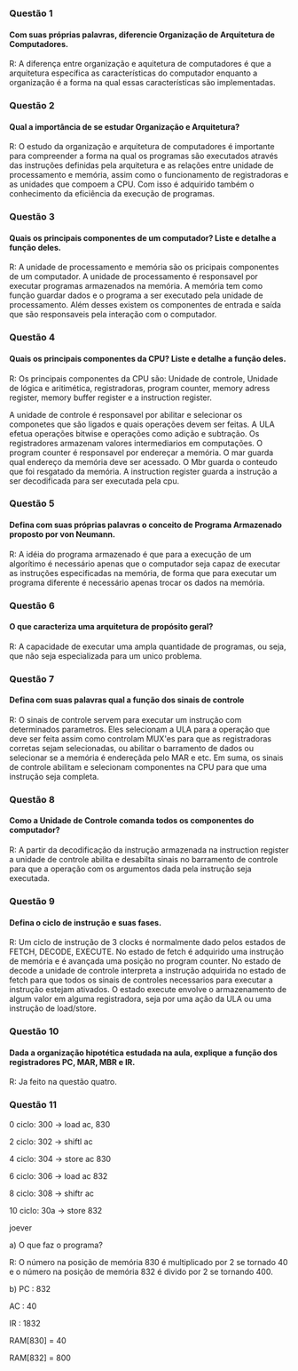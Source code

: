 ### Questão 1

#### Com suas próprias palavras, diferencie Organização de Arquitetura de Computadores.

R: A diferença entre organização e aquitetura de computadores é que a arquitetura específica as características do computador enquanto a organização é a forma na qual essas características são implementadas.

### Questão 2

#### Qual a importância de se estudar Organização e Arquitetura?

R: O estudo da organização e arquitetura de computadores é importante  para compreender a forma na qual os programas são executados através das instruções definidas pela arquitetura e as relações entre unidade de processamento e memória, assim como o funcionamento de registradoras e as unidades que compoem a CPU. Com isso é adquirido também o conhecimento da eficiência da execução de programas.

### Questão 3

#### Quais os principais componentes de um computador? Liste e detalhe a função deles.

R: A unidade de processamento e memória são os pricipais componentes de um computador. A unidade de processamento é responsavel por executar programas armazenados na memória. A memória tem como função guardar dados e o programa a ser executado pela unidade de processamento. Além desses existem os componentes de entrada e saída que são responsaveis pela interação com o computador.

### Questão 4

#### Quais os principais componentes da CPU? Liste e detalhe a função deles.

R: Os principais componentes da CPU são: Unidade de controle, Unidade de lógica e aritimética, registradoras, program counter, memory adress register, memory buffer register e a instruction register.

A unidade de controle é responsavel por abilitar e selecionar os componetes que são ligados e quais operações devem ser feitas. A ULA efetua operações bitwise e operações como adição e subtração. Os registradores armazenam valores intermediarios em computações. O program counter é responsavel por endereçar a memória. O mar guarda qual endereço da memória deve ser acessado. O Mbr guarda o conteudo que foi resgatado da memória. A instruction register guarda a instrução a ser decodificada para ser executada pela cpu.

### Questão 5

#### Defina com suas próprias palavras o conceito de Programa Armazenado proposto por von Neumann.

R: A idéia do programa armazenado é que para a execução de um algorítimo é necessário apenas que o computador seja capaz de executar as instruções especificadas na memória, de forma que para executar um programa diferente é necessário apenas trocar os dados na memória.

### Questão 6 

#### O que caracteriza uma arquitetura de propósito geral?

R: A capacidade de executar uma ampla quantidade de programas, ou seja, que não seja especializada para um unico problema.

### Questão 7

#### Defina com suas palavras qual a função dos sinais de controle

R: O sinais de controle servem para executar um instrução com determinados parametros. Eles selecionam a ULA para a operação que deve ser feita assim como controlam MUX'es para que as registradoras corretas sejam selecionadas, ou abilitar o barramento de dados ou selecionar se a memória é endereçãda pelo MAR e etc. Em suma, os sinais de controle abilitam e selecionam componentes na CPU para que uma instrução seja completa.


### Questão 8

#### Como a Unidade de Controle comanda todos os componentes do computador?

R: A partir da decodificação da instrução armazenada na instruction register a unidade de controle abilita e desabilta sinais no barramento de controle para que a operação com os argumentos dada pela instrução seja executada.

### Questão 9

#### Defina o ciclo de instrução e suas fases.

R: Um ciclo de instrução de 3 clocks é normalmente dado pelos estados de FETCH, DECODE, EXECUTE. No estado de fetch é adquirido uma instrução de memória e é avançada uma posição no program counter. No estado de decode a unidade de controle interpreta a instrução adquirida no estado de fetch para que todos os sinais de controles necessarios para executar a instrução estejam ativados. O estado execute envolve o armazenamento de algum valor em alguma registradora, seja por uma ação da ULA ou uma instrução de load/store.

### Questão 10

#### Dada a organização hipotética estudada na aula, explique a função dos registradores PC, MAR, MBR e IR.

R: Ja feito na questão quatro.

### Questão 11

0 ciclo: 300 -> load ac, 830 

2 ciclo: 302 -> shiftl ac

4 ciclo: 304 -> store ac 830

6 ciclo: 306 -> load ac 832

8 ciclo: 308 -> shiftr ac

10 ciclo: 30a -> store 832

joever

a) O que faz o programa?

R: O número na posição de memória 830 é multiplicado por 2 se tornado 40
e o número na posição de memória 832 é divido por 2 se tornando 400.

b) PC : 832

AC : 40

IR : 1832

RAM[830] = 40

RAM[832] = 800
